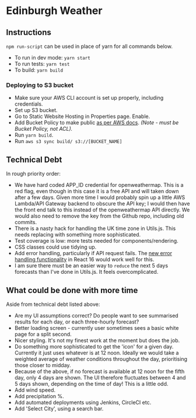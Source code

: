 # Edinburgh Weather

## Instructions

`npm run-script` can be used in place of yarn for all commands below.

* To run in dev mode: `yarn start`
* To run tests: `yarn test`
* To build: `yarn build`

### Deploying to S3 bucket

* Make sure your AWS CLI account is set up properly, including credentials.
* Set up S3 bucket.
* Go to Static Website Hosting in Properties page. Enable.
* Add Bucket Policy to make public [as per AWS docs](https://docs.aws.amazon.com/AmazonS3/latest/dev/WebsiteAccessPermissionsReqd.html). _(Note - must be Bucket Policy, not ACL)._
* Run `yarn build`.
* Run `aws s3 sync build/ s3://[BUCKET_NAME]`

## Technical Debt

In rough priority order:

* We have hard coded APP_ID credential for openweathermap. This is a red flag, even though in this case it is a free API and will taken down after a few days. Given more time I would probably spin up a little AWS Lambda/API Gateway backend to obscure the API key; I would then have the front end talk to this instead of the openweathermap API directly. We would also need to remove the key from the Github repo, including old commits.
* There is a nasty hack for handling the UK time zone in Utils.js. This needs replacing with something more sophisticated.
* Test coverage is low: more tests needed for components/rendering.
* CSS classes could use tidying up.
* Add error handling, particularly if API request fails. The [new error handling functionality](https://reactjs.org/blog/2017/09/26/react-v16.0.html#better-error-handling) in React 16 would work well for this.
* I am sure there must be an easier way to `reduce` the next 5 days forecasts than I've done in Utils.js. It feels overcomplicated.

## What could be done with more time

Aside from technical debt listed above:

* Are my UI assumptions correct? Do people want to see summarised results for each day, or each three-hourly forecast?
* Better loading screen - currently user sometimes sees a basic white page for a split second.
* Nicer styling. It's not my finest work at the moment but does the job.
* Do something more sophisticated to get the 'icon' for a given day. Currently it just uses whatever is at 12 noon. Ideally we would take a weighted average of weather conditions throughout the day, prioritising those closer to midday.
* Because of the above, if no forecast is available at 12 noon for the fifth day, only 4 days are shown. The UI therefore fluctuates between 4 and 5 days shown, depending on the time of day! This is a little odd.
* Add wind speed.
* Add precipitation %.
* Add automated deployments using Jenkins, CircleCI etc.
* Add 'Select City', using a search bar.
